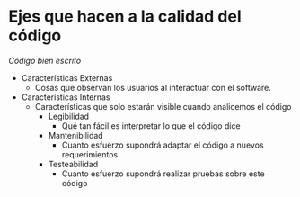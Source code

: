# Ejes que hacen a la calidad del código
*Código bien escrito*

- Características Externas
    - Cosas que observan los usuarios al interactuar con el software.
- Características Internas
    - Características que solo estarán visible cuando analicemos el código
        - Legibilidad
            - Qué tan fácil es interpretar lo que el código dice
        - Mantenibilidad
            - Cuanto esfuerzo supondrá adaptar el código a nuevos requerimientos
        - Testeabilidad
            - Cuánto esfuerzo supondrá realizar pruebas sobre este código